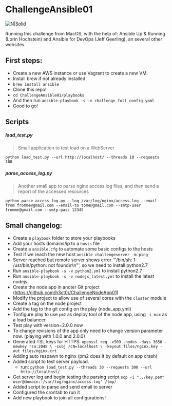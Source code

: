 # ChallengeAnsible01

[![N|Solid](https://yt3.ggpht.com/-KI4pTwXOjLs/AAAAAAAAAAI/AAAAAAAAAAA/htvqMgipOWo/s48-c-k-no-mo-rj-c0xffffff/photo.jpg)](https://github.com/h3ct0r/)

Running this challenge from MacOS, with the help of: Ansible Up & Running (Lorin Hochstein) and Ansible for DevOps (Jeff Geerling), an several other websites.

## First steps:

- Create a new AWS instance or use Vagrant to create a new VM.
- Install brew if not already installed
- `brew install ansible`
- Clone this repo!
- `cd ChallengeAnsible01/playbooks`
- And then run `ansible-playbook -s -v challenge_full_config.yaml`
- Good to go!

## Scripts

##### load_test.py

> Small application to test load on a WebServer

`python load_test.py --url http://localhost/ --threads 10 --requests 100`

##### parse_access_log.py

> Another small app to parse nginx access log files, and then send a report of the accessed resources

`python parse_access_log.py --log /var/log/nginx/access.log --email-from fromme@gmail.com --email-to tome@gmail.com --smtp-user fromme@gmail.com --smtp-pass 12345`

## Small changelog:

- Create a `playbook` folder to store your playbooks
- Add your hosts domains/ip to a `hosts` file
- Create a `ansible.cfg` to automate some basic configs to the hosts
- Test if we reach the new host
	`ansible challengeserver -m ping`
- Server reached but remote server shows error '"/bin/sh: 1: /usr/bin/python: not found\r\n"', so we need to install python2.7
- Run `ansible-playbook -s -v python2.yml` to install python2.7
- Run `ansible-playbook -s -v nodejs_latest.yml` to install the latest nodejs
- Create the node app in anoter Git project (https://github.com/h3ct0r/ChallengeNodeApp01)
- Modify the project to allow use of several cores with the `cluster` module
- Create a tag on the node project
- Add the tag to the git config on the play (node_app.yml)
- Tonfigure play to use `pm2` as deploy tool of the node app, using `-i max` as a load balancer
- Test play with version=2.0.0 now
- To change revisions of the app only need to change version parameter now. (playing with 1.0.0 and 2.0.0)
- Generated TSL keys for HTTPS:
	`openssl req -x509 -nodes -days 3650 -newkey rsa:2048 \
        -subj /CN=localhost \
        -keyout files/nginx.key -out files/nginx.crt`
- Adding auto respawn to nginx (pm2 does it by default on app crash)
- Added script to test server payload.
	- run: `python load_test.py --threads 30 --requests 300 --url http://localhost/`
- Get server log and begin testing the parsing script `scp -i "../key.pem" user@domain:'/var/log/nginx/access.log' /tmp/`
- Added script to parse and send email to server
- Configured the crontab to run it
- Add new playbook to join all configurations!